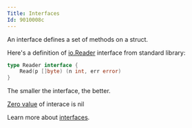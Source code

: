 ```yaml
---
Title: Interfaces
Id: 9010008c
---
```

An interface defines a set of methods on a struct.

Here's a definition of [io.Reader](https://golang.org/pkg/io/#Reader) interface from standard library:

```go
type Reader interface {
    Read(p []byte) (n int, err error)
}
```

The smaller the interface, the better.

[Zero value](a-6069) of interace is nil

Learn more about [interfaces](ch-1221).

